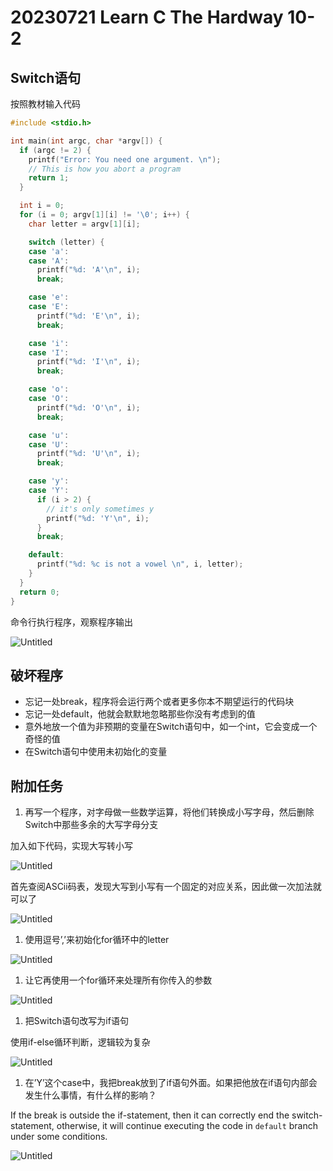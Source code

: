# 20230721 Learn C The Hardway 10-2

## Switch语句

按照教材输入代码

```c
#include <stdio.h>

int main(int argc, char *argv[]) {
  if (argc != 2) {
    printf("Error: You need one argument. \n");
    // This is how you abort a program
    return 1;
  }

  int i = 0;
  for (i = 0; argv[1][i] != '\0'; i++) {
    char letter = argv[1][i];

    switch (letter) {
    case 'a':
    case 'A':
      printf("%d: 'A'\n", i);
      break;

    case 'e':
    case 'E':
      printf("%d: 'E'\n", i);
      break;

    case 'i':
    case 'I':
      printf("%d: 'I'\n", i);
      break;

    case 'o':
    case 'O':
      printf("%d: 'O'\n", i);
      break;

    case 'u':
    case 'U':
      printf("%d: 'U'\n", i);
      break;

    case 'y':
    case 'Y':
      if (i > 2) {
        // it's only sometimes y
        printf("%d: 'Y'\n", i);
      }
      break;

    default:
      printf("%d: %c is not a vowel \n", i, letter);
    }
  }
  return 0;
}
```

命令行执行程序，观察程序输出

![Untitled](IMAGE/Untitled.png)

## 破坏程序

- 忘记一处break，程序将会运行两个或者更多你本不期望运行的代码块
- 忘记一处default，他就会默默地忽略那些你没有考虑到的值
- 意外地放一个值为非预期的变量在Switch语句中，如一个int，它会变成一个奇怪的值
- 在Switch语句中使用未初始化的变量

## 附加任务

1. 再写一个程序，对字母做一些数学运算，将他们转换成小写字母，然后删除Switch中那些多余的大写字母分支

加入如下代码，实现大写转小写

![Untitled](IMAGE/Untitled%201.png)

首先查阅ASCii码表，发现大写到小写有一个固定的对应关系，因此做一次加法就可以了

![Untitled](IMAGE/Untitled%202.png)

1. 使用逗号’,’来初始化for循环中的letter

![Untitled](IMAGE/Untitled%203.png)

1. 让它再使用一个for循环来处理所有你传入的参数

![Untitled](IMAGE/Untitled%204.png)

1. 把Switch语句改写为if语句

使用if-else循环判断，逻辑较为复杂

![Untitled](IMAGE/Untitled%205.png)

1. 在’Y’这个case中，我把break放到了if语句外面。如果把他放在if语句内部会发生什么事情，有什么样的影响？

If the break is outside the if-statement, then it can correctly end the switch-statement, otherwise, it will continue executing the code in `default` branch under some conditions.

![Untitled](IMAGE/Untitled%206.png)